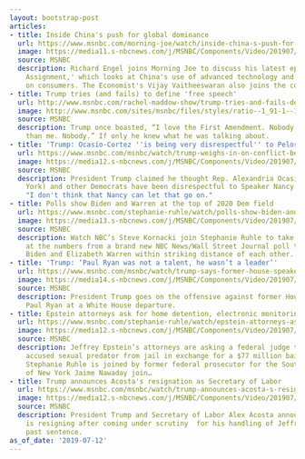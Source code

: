 ```yaml
---
layout: bootstrap-post
articles:
- title: Inside China's push for global dominance
  url: https://www.msnbc.com/morning-joe/watch/inside-china-s-push-for-global-dominance-63724613572
  image: https://media11.s-nbcnews.com/j/MSNBC/Components/Video/201907/n_mj_engel_190712_1920x1080.nbcnews-fp-1200-630.jpg
  source: MSNBC
  description: Richard Engel joins Morning Joe to discuss his latest episode of 'On
    Assignment,' which looks at China's use of advanced technology and its impact
    on consumers. The Economist's Vijay Vaitheeswaran also joins the conversation.
- title: Trump tries (and fails) to define 'free speech'
  url: http://www.msnbc.com/rachel-maddow-show/trump-tries-and-fails-define-free-speech
  image: http://www.msnbc.com/sites/msnbc/files/styles/ratio--1_91-1--1200x630/public/articles/rtx1ov08.jpg?itok=okUN1ouH
  source: MSNBC
  description: Trump once boasted, “I love the First Amendment. Nobody loves it better
    than me. Nobody.” If only he knew what he was talking about.
- title: 'Trump: Ocasio-Cortez ''is being very disrespectful'' to Pelosi'
  url: https://www.msnbc.com/msnbc/watch/trump-weighs-in-on-conflict-between-pelosi-and-ocasio-cortez-63725637546
  image: https://media12.s-nbcnews.com/j/MSNBC/Components/Video/201907/n_msnbc_brk_trumppelosi_190712_1920x1080.nbcnews-fp-1200-630.jpg
  source: MSNBC
  description: President Trump claimed he thought Rep. Alexandria Ocasio-Cortez (D-New
    York) and other Democrats have been disrespectful to Speaker Nancy Pelosi, saying
    "I don't think that Nancy can let that go on."
- title: Polls show Biden and Warren at the top of 2020 Dem field
  url: https://www.msnbc.com/stephanie-ruhle/watch/polls-show-biden-and-warren-at-the-top-of-2020-dem-field-63722565765
  image: https://media13.s-nbcnews.com/j/MSNBC/Components/Video/201907/n_ruhle_cblock_190712_1920x1080.nbcnews-fp-1200-630.jpg
  source: MSNBC
  description: Watch NBC’s Steve Kornacki join Stephanie Ruhle to take a closer look
    at the numbers from a brand new NBC News/Wall Street Journal poll that shows Joe
    Biden and Elizabeth Warren within striking distance of each other.
- title: 'Trump: ‘Paul Ryan was not a talent, he wasn’t a leader’'
  url: https://www.msnbc.com/msnbc/watch/trump-says-former-house-speaker-paul-ryan-lost-control-of-the-house-63722053990
  image: https://media14.s-nbcnews.com/j/MSNBC/Components/Video/201907/n_msnbc_brk_trump_ryantalent_190712_1920x1080.nbcnews-fp-1200-630.jpg
  source: MSNBC
  description: President Trump goes on the offensive against former House Speaker
    Paul Ryan at a White House departure.
- title: Epstein attorneys ask for home detention, electronic monitoring
  url: https://www.msnbc.com/stephanie-ruhle/watch/epstein-attorneys-ask-for-home-detention-electronic-monitoring-63723077991
  image: https://media12.s-nbcnews.com/j/MSNBC/Components/Video/201907/n_ruhle_bblock_190712_1920x1080.nbcnews-fp-1200-630.jpg
  source: MSNBC
  description: Jeffrey Epstein’s attorneys are asking a federal judge to release the
    accused sexual predator from jail in exchange for a $77 million bail package.
    Stephanie Ruhle is joined by former federal prosecutor for the Southern District
    of New York Jaime Nawaday join…
- title: Trump announces Acosta's resignation as Secretary of Labor
  url: https://www.msnbc.com/msnbc/watch/trump-announces-acosta-s-resignation-as-secretary-of-labor-63723589733
  image: https://media12.s-nbcnews.com/j/MSNBC/Components/Video/201907/n_msnbc_brk_190712_1920x1080.nbcnews-fp-1200-630.jpg
  source: MSNBC
  description: President Trump and Secretary of Labor Alex Acosta announced that Acosta
    is resigning after coming under scrutiny  for his handling of Jeffrey Epstein's
    past sentence.
as_of_date: '2019-07-12'
---
```


